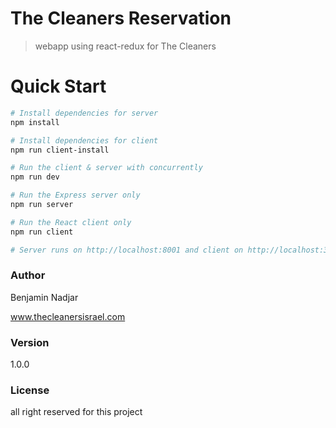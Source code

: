 # The Cleaners Reservation

> webapp using react-redux for The Cleaners

# Quick Start

```bash
# Install dependencies for server
npm install

# Install dependencies for client
npm run client-install

# Run the client & server with concurrently
npm run dev

# Run the Express server only
npm run server

# Run the React client only
npm run client

# Server runs on http://localhost:8001 and client on http://localhost:3000
```


### Author

Benjamin Nadjar

www.thecleanersisrael.com

### Version

1.0.0

### License

all right reserved for this project
